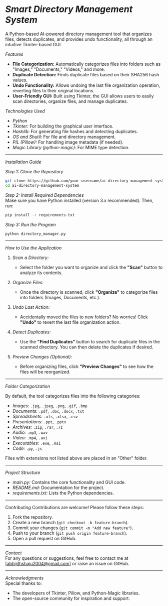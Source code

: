 # *Smart Directory Management System*
A Python-based AI-powered directory management tool that organizes files, detects duplicates, and provides undo functionality, all through an intuitive Tkinter-based GUI.

*Features*  
- **File Categorization:** Automatically categorizes files into folders such as "Images," "Documents," "Videos," and more.  
- **Duplicate Detection:** Finds duplicate files based on their SHA256 hash values.  
- **Undo Functionality:** Allows undoing the last file organization operation, reverting files to their original locations.  
- **User-Friendly GUI:** Built using Tkinter, the GUI allows users to easily scan directories, organize files, and manage duplicates.  

*Technologies Used*
- *Python*
- *Tkinter:* For building the graphical user interface.  
- *Hashlib:* For generating file hashes and detecting duplicates.  
- *OS and Shutil:* For file and directory management.  
- *PIL (Pillow):* For handling image metadata (if needed).  
- *Magic Library (python-magic):* For MIME type detection.  

---

*Installation Guide*

*Step 1: Clone the Repository* 
```bash  
git clone https://github.com/your-username/ai-directory-management-system.git  
cd ai-directory-management-system  
```  

*Step 2: Install Required Dependencies*  
Make sure you have Python installed (version 3.x recommended). Then, run:  
```bash  
pip install -r requirements.txt  
```  

*Step 3: Run the Program*
```bash  
python directory_manager.py  
```  

---

*How to Use the Application*  

1. *Scan a Directory:*
   - Select the folder you want to organize and click the **"Scan"** button to analyze its contents.  

2. *Organize Files:*
   - Once the directory is scanned, click **"Organize"** to categorize files into folders (Images, Documents, etc.).  

3. *Undo Last Action:*  
   - Accidentally moved the files to new folders? No worries! Click **"Undo"** to revert the last file organization action.  

4. *Detect Duplicates:*  
   - Use the **"Find Duplicates"** button to search for duplicate files in the scanned directory. You can then delete the duplicates if desired.  

5. *Preview Changes (Optional):*  
   - Before organizing files, click **"Preview Changes"** to see how the files will be reorganized.  

---

*Folder Categorization*  

By default, the tool categorizes files into the following categories:  

- *Images:* `.jpg`, `.jpeg`, `.png`, `.gif`, `.bmp`  
- *Documents:* `.pdf`, `.doc`, `.docx`, `.txt`  
- *Spreadsheets:* `.xls`, `.xlsx`, `.csv`  
- *Presentations:* `.ppt`, `.pptx`  
- *Archives:* `.zip`, `.rar`, `.7z`  
- *Audio:* `.mp3`, `.wav`  
- *Video:* `.mp4`, `.avi`  
- *Executables:* `.exe`, `.msi`  
- *Code:* `.py`, `.js`  

Files with extensions not listed above are placed in an "Other" folder.  

---

*Project Structure*  

- *main.py:* Contains the core functionality and GUI code.  
- *README.md:* Documentation for the project.  
- *requirements.txt:* Lists the Python dependencies.  

---

*Contributing* 
Contributions are welcome! Please follow these steps:  
1. Fork the repository.  
2. Create a new branch (`git checkout -b feature-branch`).  
3. Commit your changes (`git commit -m "Add new feature"`).  
4. Push to your branch (`git push origin feature-branch`).  
5. Open a pull request on GitHub.  

---

*Contact*  
For any questions or suggestions, feel free to contact me at [abhijithshaju2004@gmail.com] or raise an issue on GitHub.  

---

*Acknowledgments*  
Special thanks to:  
- The developers of Tkinter, Pillow, and Python-Magic libraries.  
- The open-source community for inspiration and support.  
